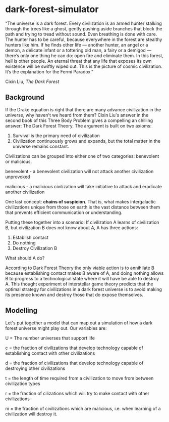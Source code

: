 # dark-forest-simulator

“The universe is a dark forest. Every civilization is an armed hunter stalking through the trees like a ghost, gently pushing aside branches that block the path and trying to tread without sound. Even breathing is done with care. The hunter has to be careful, because everywhere in the forest are stealthy hunters like him. If he finds other life — another hunter, an angel or a demon, a delicate infant or a tottering old man, a fairy or a demigod — there’s only one thing he can do: open fire and eliminate them. In this forest, hell is other people. An eternal threat that any life that exposes its own existence will be swiftly wiped out. This is the picture of cosmic civilization. It’s the explanation for the Fermi Paradox."

Cixin Liu, *The Dark Forest* 

## Background

If the Drake equation is right that there are many advance civilization in the universe, why haven't we heard from them? Cixin Liu's answer in the second book of this Three Body Problem gives a compelling an chilling answer: The Dark Forest Theory. The argument is built on two axioms:
1. Survival is the primary need of civilization
2. Civilization continuously grows and expands, but the total matter in the universe remains constant.

Civilizations can be grouped into either one of two categories: benevolent or malicious.

benevolent - a benevolent civilization will not attack another civilization unprovoked

malicious - a malicious civilization will take initiative to attack and eradicate another civilization

One last concept: **chains of suspicion**.  That is, what makes intergalactic civilizations unique from those on earth is the vast distance between them that prevents efficient communication or understanding. 

Putting these together into a scenario: If civilization A learns of civilization B, but civilization B does not know about A, A has three actions:
1. Establish contact
2. Do nothing
3. Destroy Civilization B

What should A do? 

According to Dark Forest Theory the only viable action is to annihilate B because establishing contact makes B aware of A, and doing nothing allows B to progress to a technological state where it will have be able to destroy A. This thought experiment of interstellar game theory predicts that the optimal strategy for civilizations in a dark forest universe is to avoid making its presence known and destroy those that do expose themselves.

## Modelling

Let's put together a model that can map out a simulation of how a dark forest universe might play out. Our variables are:

U = The number universes that support life

c = the fraction of civilizations that develop technology capable of establishing contact with other civilizations

d = the fraction of civilizations that develop technology capable of destroying other civilizations

t = the length of time required from a civilization to move from between civilization types

r = the fraction of cilizations which will try to make contact with other civilizations

m = the fraction of civilizations which are malicious, i.e. when learning of a civilization will destroy it.


































